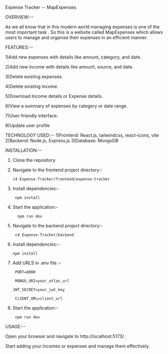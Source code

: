Expense Tracker -- MapExpenses


OVERVIEW:--

As we all know that in this modern world managing expenses is one of the most important task .
So this is a website called MapExpenses which allows users to manage and organise their expenses in an efficient manner.






FEATURES:--

1)Add new expenses with details like amount, category, and date.

2)Add new income with details like amount, source, and date.

3)Delete existing expenses.

4)Delete existing income.

5)Download Income details or Expense details.

6)View a summary of expenses by category or date range.

7)User-friendly interface.

8)Update user profile
 


TECHNOLOGY USED:--
1)Frontend: React.js, tailwindcss, react-icons, vite
2)Backend: Node.js, Express.js
3)Database: MongoDB





INSTALLATION:--

1) Clone the repository
   
2) Navigate to the frontend project directory:-

       cd Expense-Tracker/frontend/expense-tracker

3) Install dependencies:-
   
        npm install
  
4) Start the application:-
   
         npm run dev
 
5) Navigate to the backend project directory:-
   
        cd Expense-Tracker/backend
 
6) Install dependencies:-
   
       npm install
 
7) Add URLS in .env file :-

        PORT=8000

        MONGO_URI=your_atlas_url

       JWT_SECRET=your_jwt_key

        CLIENT_URL=client_url

8) Start the application:-
   
        npm run dev





USAGE:--

Open your browser and navigate to  http://localhost:5173/.

Start adding your incomes or expenses and manage them effectively.
